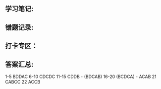 ## 学习笔记:

## 错题记录:



## 打卡专区：


## 答案汇总: 

  1-5 BDDAC
  6-10  CDCDC
  11-15 CDDB - (BDCAB)
  16-20 (BCDCA) - ACAB
  21 CABCC
  22 ACCB



